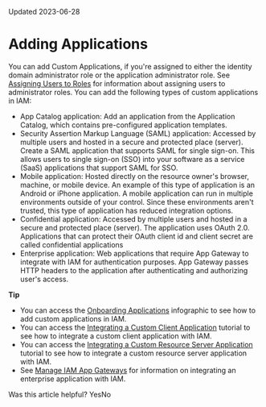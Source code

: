 Updated 2023-06-28
# Adding Applications
You can add Custom Applications, if you're assigned to either the identity domain administrator role or the application administrator role.
See [Assigning Users to Roles](https://docs.oracle.com/en-us/iaas/Content/Identity/users/assign-users-roles.htm#top "Assign users in an OCI IAM identity domain to a role.") for information about assigning users to administrator roles.
You can add the following types of custom applications in IAM:
  * App Catalog application: Add an application from the Application Catalog, which contains pre-configured application templates.
  * Security Assertion Markup Language (SAML) application: Accessed by multiple users and hosted in a secure and protected place (server). Create a SAML application that supports SAML for single sign-on. This allows users to single sign-on (SSO) into your software as a service (SaaS) applications that support SAML for SSO.
  * Mobile application: Hosted directly on the resource owner's browser, machine, or mobile device. An example of this type of application is an Android or iPhone application. A mobile application can run in multiple environments outside of your control. Since these environments aren't trusted, this type of application has reduced integration options.
  * Confidential application: Accessed by multiple users and hosted in a secure and protected place (server). The application uses OAuth 2.0. Applications that can protect their OAuth client id and client secret are called confidential applications
  * Enterprise application: Web applications that require App Gateway to integrate with IAM for authentication purposes. App Gateway passes HTTP headers to the application after authenticating and authorizing user's access.


**Tip**
  * You can access the [Onboarding Applications](http://apexapps.oracle.com/pls/apex/f?p=44785:112:0::::P112_CONTENT_ID:12417) infographic to see how to add custom applications in IAM.
  * You can access the [Integrating a Custom Client Application](http://apexapps.oracle.com/pls/apex/f?p=44785:112:0::::P112_CONTENT_ID:13427) tutorial to see how to integrate a custom client application with IAM.
  * You can access the [Integrating a Custom Resource Server Application](http://apexapps.oracle.com/pls/apex/f?p=44785:112:0::::P112_CONTENT_ID:13428) tutorial to see how to integrate a custom resource server application with IAM.
  * See [Manage IAM App Gateways](https://docs.oracle.com/en-us/iaas/Content/Identity/appgateways/understand-app-gateway.htm#understand-administrator-roles "App Gateway is a software appliance that lets you integrate applications hosted either on a compute instance, in a cloud infrastructure, or in an on-premises server with IAM for authentication purposes.") for information on integrating an enterprise application with IAM.


Was this article helpful?
YesNo

